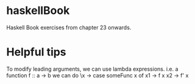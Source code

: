 # haskellBook
Haskell Book exercises from chapter 23 onwards.

# Helpful tips
To modify leading arguments, we can use lambda expressions.
i.e. a function f :: a -> b
we can do \x -> case someFunc x of
                  x1 -> f x
                  x2 -> f' x
